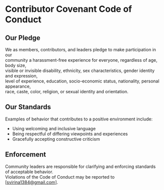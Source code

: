 # Contributor Covenant Code of Conduct

## Our Pledge
We as members, contributors, and leaders pledge to make participation in our  
community a harassment-free experience for everyone, regardless of age, body size,  
visible or invisible disability, ethnicity, sex characteristics, gender identity and expression,  
level of experience, education, socio-economic status, nationality, personal appearance,  
race, caste, color, religion, or sexual identity and orientation.  

## Our Standards  
Examples of behavior that contributes to a positive environment include:  
- Using welcoming and inclusive language  
- Being respectful of differing viewpoints and experiences  
- Gracefully accepting constructive criticism  

## Enforcement  
Community leaders are responsible for clarifying and enforcing standards of acceptable behavior.  
Violations of the Code of Conduct may be reported to [svirina1384@gmail.com].  
